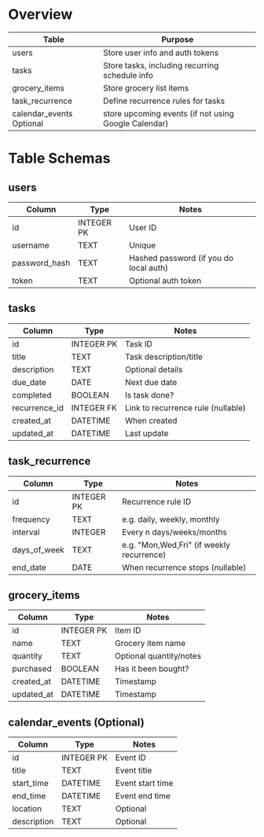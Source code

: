 # Overview

| Table                  | Purpose                                                      |
|------------------------|--------------------------------------------------------------|
| users	                 | Store user info and auth tokens                              |
| tasks	                 | Store tasks, including recurring schedule info               |
| grocery_items	         | Store grocery list items                                     |
| task_recurrence        |	Define recurrence rules for tasks                           |
|calendar_events	Optional | store upcoming events (if not using Google Calendar)     |

# Table Schemas
## users
| Column        | Type       | Notes                                  |
|---------------|------------|----------------------------------------|
| id            | INTEGER PK | User ID                                |
| username      | TEXT       | Unique                                 |
| password_hash | TEXT       | Hashed password (if you do local auth) |
| token         | TEXT       | Optional auth token                    |

## tasks
| Column        | Type       | Notes                              |
|---------------|------------|------------------------------------|
| id            | INTEGER PK | Task ID                            |
| title         | TEXT       | Task description/title             |
| description   | TEXT       | Optional details                   |
| due_date      | DATE       | Next due date                      |
| completed     | BOOLEAN    | Is task done?                      |
| recurrence_id | INTEGER FK | Link to recurrence rule (nullable) |
| created_at    | DATETIME   | When created                       |
| updated_at    | DATETIME   | Last update                        |

## task_recurrence
| Column       | Type       | Notes                                     |
|--------------|------------|-------------------------------------------|
| id           | INTEGER PK | Recurrence rule ID                        |
| frequency    | TEXT       | e.g. daily, weekly, monthly               |
| interval     | INTEGER    | Every n days/weeks/months                 |
| days_of_week | TEXT       | e.g. "Mon,Wed,Fri" (if weekly recurrence) |
| end_date     | DATE       | When recurrence stops (nullable)          |

## grocery_items
| Column     | Type       | Notes                   |
|------------|------------|-------------------------|
| id         | INTEGER PK | Item ID                 |
| name       | TEXT       | Grocery item name       |
| quantity   | TEXT       | Optional quantity/notes |
| purchased  | BOOLEAN    | Has it been bought?     |
| created_at | DATETIME   | Timestamp               |
| updated_at | DATETIME   | Timestamp               |

## calendar_events (Optional)
| Column      | Type       | Notes            |
|-------------|------------|------------------|
| id          | INTEGER PK | Event ID         |
| title       | TEXT       | Event title      |
| start_time  | DATETIME   | Event start time |
| end_time    | DATETIME   | Event end time   |
| location    | TEXT       | Optional         |
| description | TEXT       | Optional         |